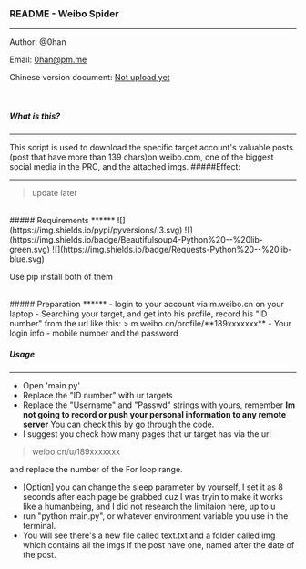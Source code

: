 ### README - Weibo Spider
<hr>
Author: @0han

Email: 0han@pm.me

Chinese version document: [Not upload yet](ethyang.com)

<br>

##### What is this?
******
This script is used to download the specific target account's valuable posts (post that have more than 139 chars)on weibo.com, one of the biggest social media in the PRC, and the attached imgs. 
#####Effect:
******
> update later

<br>
##### Requirements
******
![](https://img.shields.io/pypi/pyversions/:3.svg) ![](https://img.shields.io/badge/Beautifulsoup4-Python%20--%20lib-green.svg)
![](https://img.shields.io/badge/Requests-Python%20--%20lib-blue.svg)

Use pip install both of them 

<br>
##### Preparation
******
- login to your account via m.weibo.cn on your laptop
- Searching your target, and get into his profile, record his "ID number" from the url like this:
> m.weibo.cn/profile/**189xxxxxxx**
- Your login info - mobile number and the password

##### Usage
******
- Open 'main.py'
- Replace the "ID number" with ur targets
- Replace the "Username" and "Passwd" strings with yours, remember **Im not going to record or push your personal information to any remote server** You can check this by go through the code.
- I suggest you check how many pages that ur target has via the url 
>weibo.cn/u/189xxxxxxx
 
 and replace the number of the For loop range. 
- [Option] you can change the sleep parameter by yourself, I set it as 8 seconds after each page be grabbed cuz I was tryin to make it works like a humanbeing, and I did not research the limitaion here, up to u
- run "python main.py", or whatever environment variable you use in the terminal.
- You will see there's a new file called text.txt and a folder called img which contains all the imgs if the post have one, named after the date of the post.